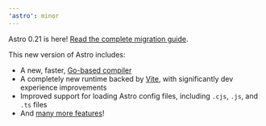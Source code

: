 ```yaml
---
'astro': minor
---
```

Astro 0.21 is here! [Read the complete migration guide](https://docs.astro.build/migration/0.21.0/).

This new version of Astro includes:

- A new, faster, [Go-based compiler](https://github.com/snowpackjs/astro-compiler)
- A completely new runtime backed by [Vite](https://vitejs.dev/), with significantly dev experience improvements
- Improved support for loading Astro config files, including `.cjs`, `.js`, and `.ts` files
- And [many more features](https://astro.build/blog/astro-021-preview/)!